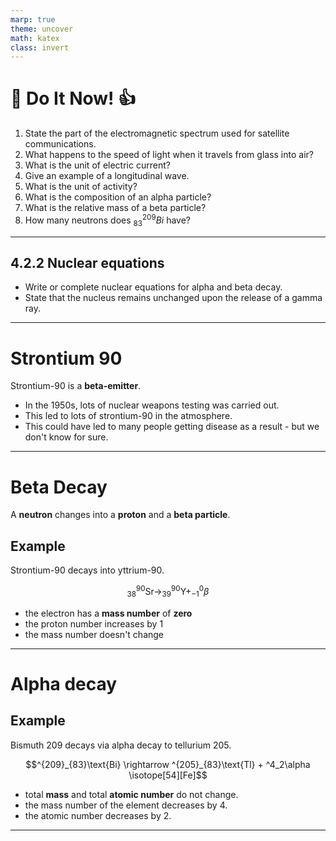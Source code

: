 ```yaml
---
marp: true
theme: uncover
math: katex
class: invert
---
```


# :blue_book: Do It Now! :+1:

1. State the part of the electromagnetic spectrum used for satellite communications.
2. What happens to the speed of light when it travels from glass into air?
3. What is the unit of electric current?
4. Give an example of a longitudinal wave.
5. What is the unit of activity?
6. What is the composition of an alpha particle?
7. What is the relative mass of a beta particle?
8. How many neutrons does $^{209}_{83}Bi$ have?

---

## 4.2.2 Nuclear equations

- Write or complete nuclear equations for alpha and beta decay.
- State that the nucleus remains unchanged upon the release of a gamma ray.

---

# Strontium 90

Strontium-90 is a **beta-emitter**.

- In the 1950s, lots of nuclear weapons testing was carried out.
- This led to lots of strontium-90 in the atmosphere.
- This could have led to many people getting disease as a result - but we don't know for sure.

---

# Beta Decay

A **neutron** changes into a **proton** and a **beta particle**.

## Example

Strontium-90 decays into yttrium-90.

$$^{90}_{38}\text{Sr} \rightarrow ^{90}_{39}\text{Y} + _{-1}^0\beta$$

- the electron has a **mass number** of **zero**
- the proton number increases by 1
- the mass number doesn't change

---

# Alpha decay

## Example

Bismuth 209 decays via alpha decay to tellurium 205.

$$^{209}_{83}\text{Bi} \rightarrow ^{205}_{83}\text{Tl} + ^4_2\alpha \isotope[54][Fe]$$

- total **mass** and total **atomic number** do not change.
- the mass number of the element decreases by 4.
- the atomic number decreases by 2.

---
